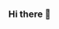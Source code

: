 ### Hi there 👋

<!--
**JSPlacid/JSPlacid** is a ✨ _special_ ✨ repository because its `README.md` (this file) appears on your GitHub profile.

Here are some ideas to get you started:

- 🔭 I’m currently working on ...
- 🌱 I’m currently learning ...c language, django, web3 (solidity & blockchain), vue js
- 👯 I’m looking to collaborate on ... website development and blockchain tech with great minds
- 🤔 I’m looking for help with ... algorithms, data structures
- 💬 technologies i use: HTML5, CSS3, SASS, javascript (ES6), python, react js
- 📫 How to reach me: ...jsplacid@gmail.com
      https://www.linkedin.com/in/olusegun-ojo-20126a211/
- 😄 Pronouns: ...
- ⚡ Fun fact: ...my utmost commiserate is those who shine the brightest, often burn the fastest. that s**d hurts
-->
